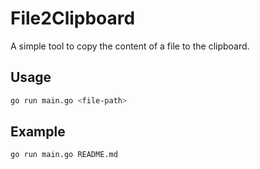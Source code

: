 # File2Clipboard

A simple tool to copy the content of a file to the clipboard.

## Usage

```bash
go run main.go <file-path>
```

## Example

```bash
go run main.go README.md
```
